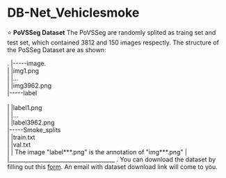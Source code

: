 # DB-Net_Vehiclesmoke

⭐ __PoVSSeg Dataset__ 
The PoVSSeg are randomly splited as traing set and test set, which contained 3812 and 150 images respectly.
The structure of the PoSSeg Dataset are as shown:

.
|-----image. <br>
|     |img1.png    <br>
|     |...     <br>
|     |img3962.png  <br>
|-----label  <br>     
|     |label1.png  <br>
|     |...    <br>
|     |label3962.png  <br>
|-----Smoke_splits   <br>
|     |train.txt  <br>
|     |val.txt  <br>
| 
| The image "label***.png" is the annotation of "img***.png"
| 
|______________________________________
.
You can download the dataset by filling out this [form](https://docs.google.com/forms/d/e/1FAIpQLSfZ6Pw6muzzNTMrCV5uGrYsLxy0l1veolO-oH70uu1cJp-GUg/viewform?usp=sf_link). An email with dataset download link will come to you.

